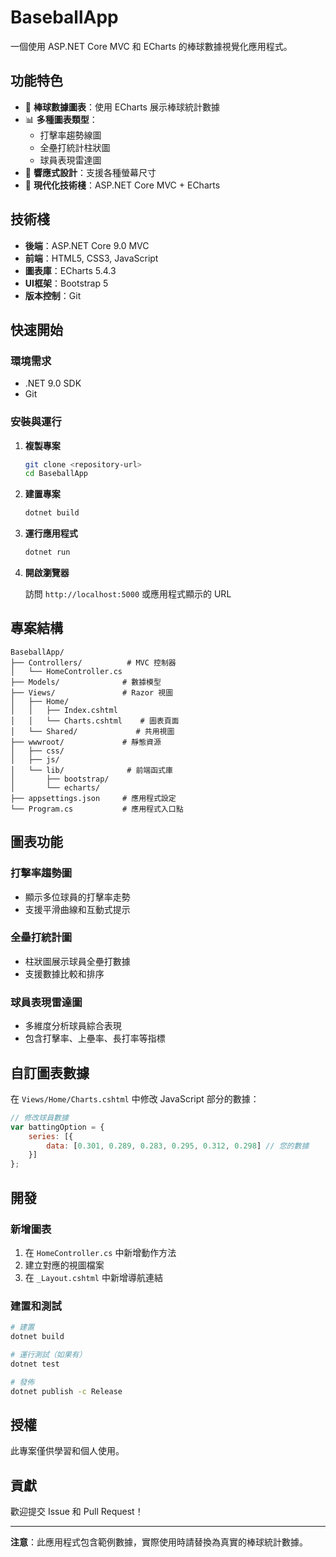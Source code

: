 # BaseballApp

一個使用 ASP.NET Core MVC 和 ECharts 的棒球數據視覺化應用程式。

## 功能特色

- 🏏 **棒球數據圖表**：使用 ECharts 展示棒球統計數據
- 📊 **多種圖表類型**：
  - 打擊率趨勢線圖
  - 全壘打統計柱狀圖
  - 球員表現雷達圖
- 🎨 **響應式設計**：支援各種螢幕尺寸
- 🚀 **現代化技術棧**：ASP.NET Core MVC + ECharts

## 技術棧

- **後端**：ASP.NET Core 9.0 MVC
- **前端**：HTML5, CSS3, JavaScript
- **圖表庫**：ECharts 5.4.3
- **UI框架**：Bootstrap 5
- **版本控制**：Git

## 快速開始

### 環境需求

- .NET 9.0 SDK
- Git

### 安裝與運行

1. **複製專案**
   ```bash
   git clone <repository-url>
   cd BaseballApp
   ```

2. **建置專案**
   ```bash
   dotnet build
   ```

3. **運行應用程式**
   ```bash
   dotnet run
   ```

4. **開啟瀏覽器**

   訪問 `http://localhost:5000` 或應用程式顯示的 URL

## 專案結構

```
BaseballApp/
├── Controllers/          # MVC 控制器
│   └── HomeController.cs
├── Models/              # 數據模型
├── Views/               # Razor 視圖
│   ├── Home/
│   │   ├── Index.cshtml
│   │   └── Charts.cshtml    # 圖表頁面
│   └── Shared/             # 共用視圖
├── wwwroot/             # 靜態資源
│   ├── css/
│   ├── js/
│   └── lib/              # 前端函式庫
│       ├── bootstrap/
│       └── echarts/
├── appsettings.json     # 應用程式設定
└── Program.cs           # 應用程式入口點
```

## 圖表功能

### 打擊率趨勢圖
- 顯示多位球員的打擊率走勢
- 支援平滑曲線和互動式提示

### 全壘打統計圖
- 柱狀圖展示球員全壘打數據
- 支援數據比較和排序

### 球員表現雷達圖
- 多維度分析球員綜合表現
- 包含打擊率、上壘率、長打率等指標

## 自訂圖表數據

在 `Views/Home/Charts.cshtml` 中修改 JavaScript 部分的數據：

```javascript
// 修改球員數據
var battingOption = {
    series: [{
        data: [0.301, 0.289, 0.283, 0.295, 0.312, 0.298] // 您的數據
    }]
};
```

## 開發

### 新增圖表

1. 在 `HomeController.cs` 中新增動作方法
2. 建立對應的視圖檔案
3. 在 `_Layout.cshtml` 中新增導航連結

### 建置和測試

```bash
# 建置
dotnet build

# 運行測試（如果有）
dotnet test

# 發佈
dotnet publish -c Release
```

## 授權

此專案僅供學習和個人使用。

## 貢獻

歡迎提交 Issue 和 Pull Request！

---

**注意**：此應用程式包含範例數據，實際使用時請替換為真實的棒球統計數據。
